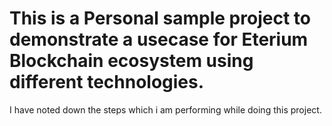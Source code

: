 # This is a Personal sample project to demonstrate a usecase for Eterium Blockchain ecosystem using different technologies.

I have noted down the steps which i am performing while doing this project.
